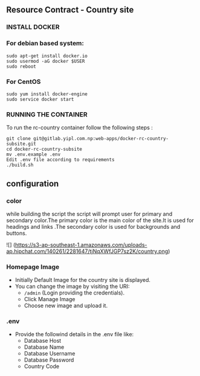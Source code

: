 ## Resource Contract - Country site

### INSTALL DOCKER

### For debian based system:

```
sudo apt-get install docker.io
sudo usermod -aG docker $USER
sudo reboot

```
### For CentOS

```
sudo yum install docker-engine
sudo service docker start

```

### RUNNING THE CONTAINER

To run the rc-country container follow the following steps :
```
git clone git@gitlab.yipl.com.np:web-apps/docker-rc-country-subsite.git
cd docker-rc-country-subsite
mv .env.example .env
Edit .env file according to requirements
./build.sh

```
## configuration
### color
while building the script the script will prompt user for primary and secondary color.The primary color is the main color of the site.It is used for headings and links .The secondary color is used for backgrounds and buttons.

![] (https://s3-ap-southeast-1.amazonaws.com/uploads-ap.hipchat.com/140261/2281647/tjNqXWfJGP7sz2K/country.png)

### Homepage Image
* Initially Default Image for the country site is displayed.
* You can change the image by visiting the URI:
	* `/admin` (Login providing the credentials).
	* Click Manage Image
	* Choose new image and upload it.

### .env
* Provide the followind details in the .env file like:
	* Database Host
	* Database Name
	* Database Username
	* Database Password
	* Country Code


